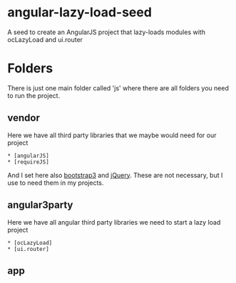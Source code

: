 angular-lazy-load-seed
======================

A seed to create an AngularJS project that lazy-loads modules with ocLazyLoad and ui.router

Folders
=======

There is just one main folder called 'js' where there are all folders you need to run the project.
    
vendor
------

Here we have all third party libraries that we maybe would need for our project

    * [angularJS]
    * [requireJS]

And I set here also [bootstrap3] and [jQuery]. These are not necessary, but I use to need them in my projects.

angular3party
-------------

Here we have all angular third party libraries we need to start a lazy load project

    * [ocLazyLoad]
    * [ui.router]
    
app
---


[angularJS]:http://angularjs.org/
[requireJS]:http://requirejs.org/
[ocLazyLoad]:https://github.com/ocombe/ocLazyLoad
[ui.router]:https://github.com/angular-ui/ui-router
[bootstrap3]:http://getbootstrap.com/
[jQuery]:http://jquery.com/

